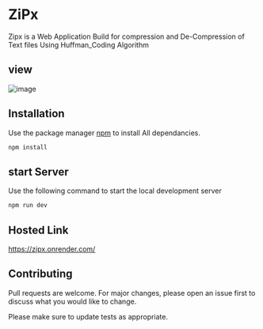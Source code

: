 # ZiPx

Zipx is a Web Application Build for compression and De-Compression of Text files Using Huffman_Coding Algorithm

## view

![image](https://github.com/debangan03/filezipper/assets/112092614/6d0f475b-3043-4c9f-9002-d3089800ce39)


## Installation

Use the package manager [npm](https://www.npmjs.com/) to install All dependancies.

```bash
npm install
```
## start Server

Use the following command to start the local development server

```bash
npm run dev
```

## Hosted Link
https://zipx.onrender.com/


## Contributing

Pull requests are welcome. For major changes, please open an issue first
to discuss what you would like to change.

Please make sure to update tests as appropriate.
